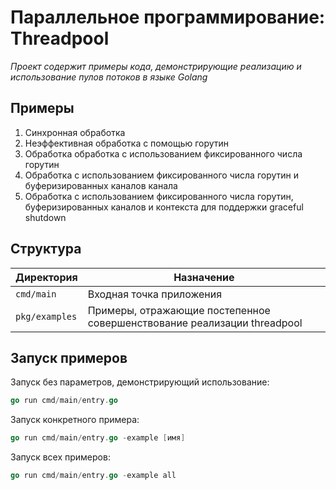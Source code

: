# Параллельное программирование: Threadpool

*Проект содержит примеры кода, демонстрирующие реализацию и использование пулов потоков в языке Golang*

## Примеры
1. Синхронная обработка
2. Неэффективная обработка с помощью горутин
3. Обработка обработка с использованием фиксированного числа горутин
4. Обработка с использованием фиксированного числа горутин и буферизированных каналов канала
5. Обработка с использованием фиксированного числа горутин, буферизированных каналов и контекста для поддержки graceful shutdown

## Структура
| Директория     | Назначение                                                              |
|----------------|-------------------------------------------------------------------------|
| `cmd/main`     | Входная точка приложения                                                |
| `pkg/examples` | Примеры, отражающие постепенное совершенствование реализации threadpool |

## Запуск примеров
Запуск без параметров, демонстрирующий использование:
```go
go run cmd/main/entry.go
```
Запуск конкретного примера:
```go
go run cmd/main/entry.go -example [имя]
```
Запуск всех примеров:
```go
go run cmd/main/entry.go -example all
```